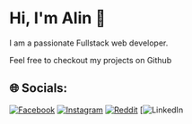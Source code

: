 # Hi, I'm Alin 👋

I am a passionate Fullstack web developer.

Feel free to checkout my projects on Github

## 🌐 Socials:
[![Facebook](https://img.shields.io/badge/Facebook-%231877F2.svg?logo=Facebook&logoColor=white)](https://facebook.com/alin.olteanu15) [![Instagram](https://img.shields.io/badge/Instagram-%23E4405F.svg?logo=Instagram&logoColor=white)](https://instagram.com/alin.0lt) [![Reddit](https://img.shields.io/badge/Reddit-%23FF4500.svg?logo=Reddit&logoColor=white)](https://reddit.com/user/Alinus2k) [![LinkedIn](https://img.shields.io/badge/LinkedIn-%231877F2.svg?logo=LinkedIn&logoColor=white)




